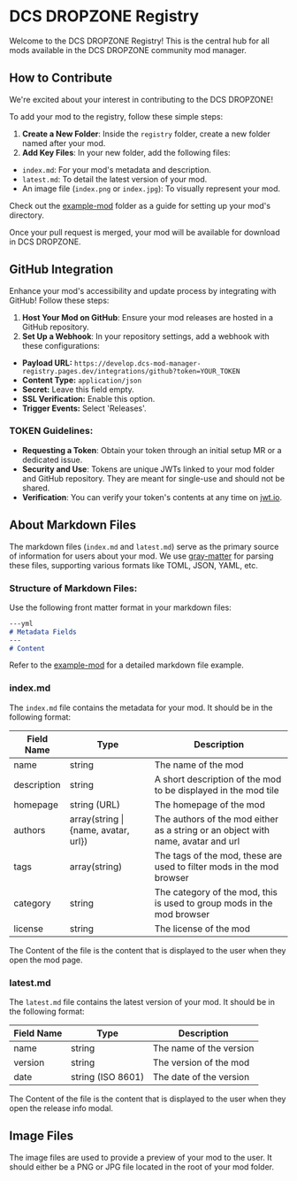 # DCS DROPZONE Registry

Welcome to the DCS DROPZONE Registry! This is the central hub for all mods available in the DCS DROPZONE community mod manager. 

## How to Contribute

We're excited about your interest in contributing to the DCS DROPZONE! 

To add your mod to the registry, follow these simple steps:

1. **Create a New Folder**: Inside the `registry` folder, create a new folder named after your mod.
2. **Add Key Files**: In your new folder, add the following files:
  - `index.md`: For your mod's metadata and description.
  - `latest.md`: To detail the latest version of your mod.
  - An image file (`index.png` or `index.jpg`): To visually represent your mod.

Check out the [example-mod](registry/example-mod) folder as a guide for setting up your mod's directory.

Once your pull request is merged, your mod will be available for download in DCS DROPZONE.

## GitHub Integration

Enhance your mod's accessibility and update process by integrating with GitHub! Follow these steps:

1. **Host Your Mod on GitHub**: Ensure your mod releases are hosted in a GitHub repository.
2. **Set Up a Webhook**: In your repository settings, add a webhook with these configurations:
  - **Payload URL:** `https://develop.dcs-mod-manager-registry.pages.dev/integrations/github?token=YOUR_TOKEN`
  - **Content Type:** `application/json`
  - **Secret:** Leave this field empty.
  - **SSL Verification:** Enable this option.
  - **Trigger Events:** Select 'Releases'.

### TOKEN Guidelines:
- **Requesting a Token**: Obtain your token through an initial setup MR or a dedicated issue.
- **Security and Use**: Tokens are unique JWTs linked to your mod folder and GitHub repository. They are meant for single-use and should not be shared.
- **Verification**: You can verify your token's contents at any time on [jwt.io](https://jwt.io/).

## About Markdown Files

The markdown files (`index.md` and `latest.md`) serve as the primary source of information for users about your mod. We use [gray-matter](https://www.npmjs.com/package/gray-matter) for parsing these files, supporting various formats like TOML, JSON, YAML, etc.

### Structure of Markdown Files:
Use the following front matter format in your markdown files:
```markdown
---yml
# Metadata Fields
---
# Content
```
Refer to the [example-mod](registry/example-mod) for a detailed markdown file example.

### index.md

The `index.md` file contains the metadata for your mod. It should be in the following format:

| Field Name  | Type                                 | Description                                                                      |
|-------------|--------------------------------------|----------------------------------------------------------------------------------|
| name        | string                               | The name of the mod                                                              |
| description | string                               | A short description of the mod to be displayed in the mod tile                   |
| homepage    | string (URL)                         | The homepage of the mod                                                          |
| authors     | array(string \| {name, avatar, url}) | The authors of the mod either as a string or an object with name, avatar and url |
| tags        | array(string)                        | The tags of the mod, these are used to filter mods in the mod browser            |
| category    | string                               | The category of the mod, this is used to group mods in the mod browser           |
| license     | string                               | The license of the mod                                                           |

The Content of the file is the content that is displayed to the user when they open the mod page.

### latest.md

The `latest.md` file contains the latest version of your mod. It should be in the following format:

| Field Name | Type              | Description             |
|------------|-------------------|-------------------------|
| name       | string            | The name of the version |
| version    | string            | The version of the mod  |
| date       | string (ISO 8601) | The date of the version |

The Content of the file is the content that is displayed to the user when they open the release info
modal.

## Image Files

The image files are used to provide a preview of your mod to the user. It should either be a PNG or
JPG file located in the root of your mod folder.